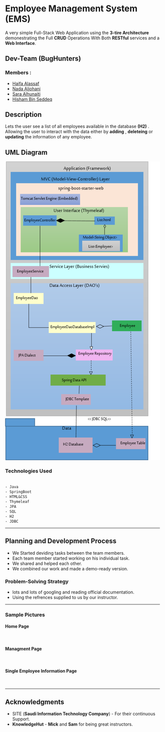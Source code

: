 # Employee Management System (EMS)

A very simple Full-Stack Web Application using the **3-tire Architecture** demonestrating the Full **CRUD** Operations With Both **RESTful** services and a **Web Interface**. 

## Dev-Team (BugHunters)
### Members :
* [Haifa Alassaf](https://github.com/haifassaf)
* [Nada Aljohani](https://github.com/Nada-hs)
* [Sara Alhunaiti](https://github.com/saraAlhunaiti)
* [Hisham Bin Seddeq](https://github.com/HishamBS)

## Description

Lets the user see a list of all employees available in the database **(H2)** . Allowing the user to interact with the data either by **adding** , **deleteing** or **updating** the information of any employee.

## UML Diagram
![Diagram](./extra/3-tier.png)

### Technologies Used

```

- Java
- SpringBoot
- HTML&CSS
- Thymeleaf
- JPA
- SQL
- H2
- JDBC
```
--- 

## Planning and Development Process

* We Started deviding tasks between the team members.
* Each team member started working on his individual task.
* We shared and helped each other.
* We combined our work and made 
  a demo-ready version.

### Problem-Solving Strategy

* lots and lots of googling and reading official documentation.
* Using the refrences supplied to us by our instructor.
  

---


### Sample Pictures

#### Home Page
![]()

#### Managment Page
![]()

#### Single Employee Information Page
![]()



---

## Acknowledgments

- SITE (**Saudi Information Technology Company**) - For their continuous Support.
- **KnowledgeHut** - **Mick** and **Sam**  for being great instructors.

